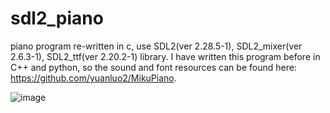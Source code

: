 # sdl2_piano
piano program re-written in c, use SDL2(ver 2.28.5-1), SDL2_mixer(ver 2.6.3-1), SDL2_ttf(ver 2.20.2-1) library. I have written this program before in C++ and python, so the sound and font resources can be found here: https://github.com/yuanluo2/MikuPiano.

![image](https://github.com/yuanluo2/sdl2_piano/assets/49439486/01705b1e-23f4-40c6-aea9-621f3cd0ea17)

